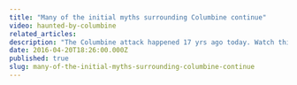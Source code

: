 ```yaml
---
title: "Many of the initial myths surrounding Columbine continue"
video: haunted-by-columbine
related_articles:
description: "The Columbine attack happened 17 yrs ago today. Watch this Mirror Award nominated story to see what the media, and many others, got wrong."
date: 2016-04-20T18:26:00.000Z
published: true
slug: many-of-the-initial-myths-surrounding-columbine-continue
---
```


